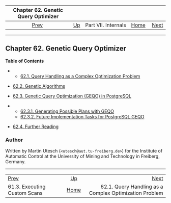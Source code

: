 <!--?xml version="1.0" encoding="UTF-8" standalone="no"?-->

|                 Chapter 62. Genetic Query Optimizer                |                                            |                     |                                                       |                                                                                   |
| :----------------------------------------------------------------: | :----------------------------------------- | :-----------------: | ----------------------------------------------------: | --------------------------------------------------------------------------------: |
| [Prev](custom-scan-execution.html "61.3. Executing Custom Scans")  | [Up](internals.html "Part VII. Internals") | Part VII. Internals | [Home](index.html "PostgreSQL 17devel Documentation") |  [Next](geqo-intro.html "62.1. Query Handling as a Complex Optimization Problem") |

***

## Chapter 62. Genetic Query Optimizer

**Table of Contents**

  * *   [62.1. Query Handling as a Complex Optimization Problem](geqo-intro.html)
  * [62.2. Genetic Algorithms](geqo-intro2.html)
  * [62.3. Genetic Query Optimization (GEQO) in PostgreSQL](geqo-pg-intro.html)

    <!---->

  * *   [62.3.1. Generating Possible Plans with GEQO](geqo-pg-intro.html#GEQO-PG-INTRO-GEN-POSSIBLE-PLANS)
    * [62.3.2. Future Implementation Tasks for PostgreSQL GEQO](geqo-pg-intro.html#GEQO-FUTURE)

* [62.4. Further Reading](geqo-biblio.html)

### Author

Written by Martin Utesch (`<utesch@aut.tu-freiberg.de>`) for the Institute of Automatic Control at the University of Mining and Technology in Freiberg, Germany.

***

|                                                                    |                                                       |                                                                                   |
| :----------------------------------------------------------------- | :---------------------------------------------------: | --------------------------------------------------------------------------------: |
| [Prev](custom-scan-execution.html "61.3. Executing Custom Scans")  |       [Up](internals.html "Part VII. Internals")      |  [Next](geqo-intro.html "62.1. Query Handling as a Complex Optimization Problem") |
| 61.3. Executing Custom Scans                                       | [Home](index.html "PostgreSQL 17devel Documentation") |                            62.1. Query Handling as a Complex Optimization Problem |
